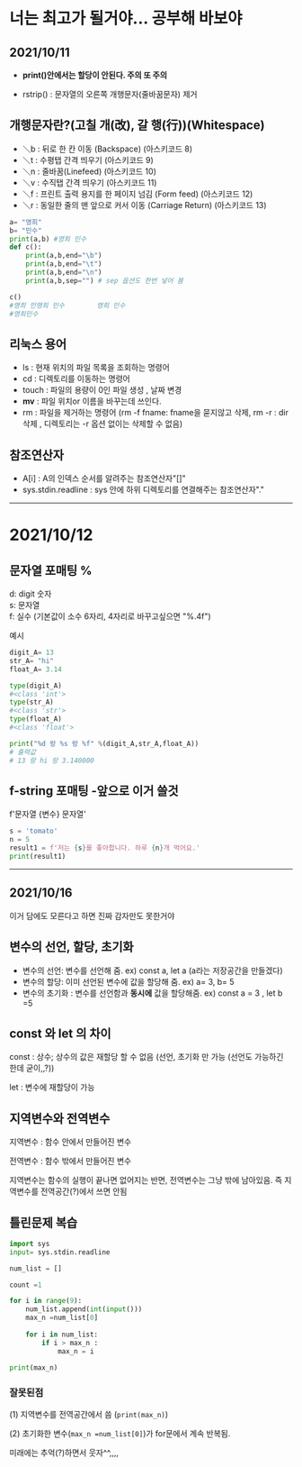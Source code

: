 너는 최고가 될거야... 공부해 바보야
====

2021/10/11
----
- <b>print()안에서는 할당이 안된다. 주의 또 주의</b>

- rstrip() : 문자열의 오른쪽 개행문자(줄바꿈문자) 제거

개행문자란?(고칠 개(改), 갈 행(行))(Whitespace)
----
-  ＼b  : 뒤로 한 칸 이동 (Backspace) (아스키코드 8)
-  ＼t  : 수평탭 간격 띄우기 (아스키코드 9)
-  ＼n  : 줄바꿈(Linefeed) (아스키코드 10)
-  ＼v  : 수직탭 간격 띄우기 (아스키코드 11)
-  ＼f  : 프린트 출력 용지를 한 페이지 넘김 (Form feed) (아스키코드 12)
-  ＼r  : 동일한 줄의 맨 앞으로 커서 이동 (Carriage Return) (아스키코드 13)

```python
a= "영희"
b= "민수"
print(a,b) #영희 민수
def c():
    print(a,b,end="\b")
    print(a,b,end="\t")
    print(a,b,end="\n")
    print(a,b,sep="") # sep 옵션도 한번 넣어 봄 

c() 
#영희 민영희 민수        영희 민수
#영희민수
```

리눅스 용어
---- 

- ls : 현재 위치의 파일 목록을 조회하는 명령어 
- cd : 디렉토리를 이동하는 명령어 
- touch : 파일의 용량이 0인 파일 생성 , 날짜 변경  
- <b>mv</b> : 파일 위치or 이름을 바꾸는데 쓰인다.
- rm : 파일을 제거하는 명령어 (rm -f fname: fname을 묻지않고 삭제, rm -r : dir삭제 , 디렉토리는 -r 옵션 없이는 삭제할 수 없음)


참조연산자
----

- A[i] : A의 인덱스 순서를 알려주는 참조연산자"[]" 
- sys.stdin.readline : sys 안에 하위 디렉토리를 연결해주는 참조연산자"."


-----
2021/10/12
====

문자열 포매팅 %
----
d: digit 숫자 <br>
s: 문자열 <br>
f: 실수 (기본값이 소수 6자리, 4자리로 바꾸고싶으면 "%.4f")<br>

예시
```python 
digit_A= 13
str_A= "hi"
float_A= 3.14

type(digit_A)
#<class 'int'>
type(str_A)
#<class 'str'>
type(float_A)
#<class 'float'>

print("%d 랑 %s 랑 %f" %(digit_A,str_A,float_A))
# 출력값 
# 13 랑 hi 랑 3.140000
```

f-string 포매팅 -앞으로 이거 쓸것
----
f'문자열 {변수} 문자열'
```python
s = 'tomato'
n = 5
result1 = f'저는 {s}를 좋아합니다. 하루 {n}개 먹어요.'
print(result1)
```
------
2021/10/16
----
이거 담에도 모른다고 하면 진짜 감자만도 못한거야 

변수의 선언, 할당, 초기화
----

- 변수의 선언: 변수를 선언해 줌. 
ex) const a, let a (a라는 저장공간을 만들겠다)
- 변수의 할당: 이미 선언된 변수에 값을 할당해 줌.
ex) a= 3, b= 5 
- 변수의 초기화 : 변수를 선언함과 <b>동시에</b> 값을 할당해줌.
ex) const a = 3 , let b =5

const 와 let 의 차이
----

const : 상수;  상수의 값은 재할당 할 수 없음 (선언, 초기화 만 가능 (선언도 가능하긴 한데 굳이,,?))

let : 변수에 재할당이 가능

지역변수와 전역변수
----

지역변수 : 함수 안에서 만들어진 변수 

전역변수 : 함수 밖에서 만들어진 변수 

지역변수는 함수의 실행이 끝나면 없어지는 반면, 전역변수는 그냥 밖에 남아있음. 즉 지역변수를 전역공간(?)에서 쓰면 안됨

틀린문제 복습
----

```python 
import sys 
input= sys.stdin.readline

num_list = []

count =1

for i in range(9):
    num_list.append(int(input()))
    max_n =num_list[0]
    
    for i in num_list:
        if i > max_n :
            max_n = i 
    
print(max_n)
```
<h3>잘못된점</h3> 

(1) 지역변수를 전역공간에서 씀 (```print(max_n)```)

(2) 초기화한 변수(```max_n =num_list[0]```)가 for문에서 계속 반복됨.


미래에는 추억(?)하면서 웃자^^,,,,




